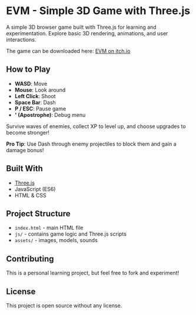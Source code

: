 # EVM - Simple 3D Game with Three.js

A simple 3D browser game built with Three.js for learning and experimentation. Explore basic 3D rendering, animations, and user interactions.

The game can be downloaded here: [EVM on itch.io](https://gustarlz.itch.io/evm)

## How to Play
- **WASD**: Move
- **Mouse**: Look around
- **Left Click**: Shoot
- **Space Bar**: Dash
- **P / ESC**: Pause game
- **' (Apostrophe)**: Debug menu

Survive waves of enemies, collect XP to level up, and choose upgrades to become stronger!

**Pro Tip**: Use Dash through enemy projectiles to block them and gain a damage bonus!

## Built With
- [Three.js](https://threejs.org/)
- JavaScript (ES6)
- HTML & CSS

## Project Structure
- `index.html` - main HTML file
- `js/` - contains game logic and Three.js scripts
- `assets/` - images, models, sounds

## Contributing
This is a personal learning project, but feel free to fork and experiment!

## License
This project is open source without any license.
